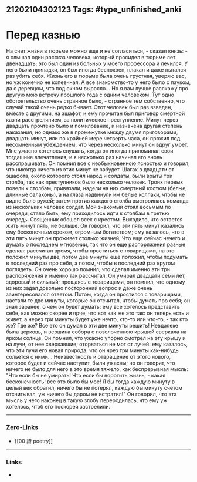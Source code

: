 21202104302123
Tags: #type_unfinished_anki
---
# Перед казнью

На счет жизни в тюрьме можно еще и не согласиться, - сказал князь: - я слышал один рассказ человека, который просидел в тюрьме лет двенадцать; это был один из больных у моего профессора и лечился. У него были припадки, он был иногда беспокоен, плакал и даже пытался раз убить себя. Жизнь его в тюрьме была очень грустная, уверяю вас, но уж конечно не копеечная. А все знакомство-то у него было с пауком, да с деревцом, что под окном выросло… Но я вам лучше расскажу про другую мою встречу прошлого года с одним человеком. Тут одно обстоятельство очень странное было, - странное тем собственно, что случай такой очень редко бывает. Этот человек был раз взведен, вместе с другими, на эшафот, и ему прочитан был приговор смертной казни расстрелянием, за политическое преступление. Минут через двадцать прочтено было и помилование, и назначена другая степень наказания; но однако же в промежутке между двумя приговорами, двадцать минут, или по крайней мере четверть часа, он прожил под несомненным убеждением, что через несколько минут он вдруг умрет. Мне ужасно хотелось слушать, когда он иногда припоминал свои тогдашние впечатления, и я несколько раз начинал его вновь расспрашивать. Он помнил все с необыкновенною ясностью и говорил, что никогда ничего из этих минут не забудет. Шагах в двадцати от эшафота, около которого стоял народ и солдаты, были врыты три столба, так как преступников было несколько человек. Троих первых повели к столбам, привязали, надели на них смертный костюм (белые, длинные балахоны), а на глаза надвинули им белые колпаки, чтобы не видно было ружей; затем против каждого столба выстроилась команда из нескольких человек солдат. Мой знакомый стоял восьмым по очереди, стало быть, ему приходилось идти к столбам в третью очередь. Священник обошел всех с крестом. Выходило, что остается жить минут пять, не больше. Он говорил, что эти пять минут казались ему бесконечным сроком, огромным богатством; ему казалось, что в эти пять минут он проживет столько жизней, Что еще сейчас нечего и думать о последнем мгновении, так что он еще распоряжения разные сделал: рассчитал время, чтобы проститься с товарищами, на это положил минуты две, потом две минуты еще положил, чтобы подумать в последний раз про себя, а потом, чтобы в последний раз кругом поглядеть. Он очень хорошо помнил, что сделал именно эти три распоряжения и именно так рассчитал. Он умирал двадцати семи лет, здоровый и сильный; прощаясь с товарищами, он помнил, что одному из них задал довольно посторонний вопрос и даже очень заинтересовался ответом. Потом, когда он простился с товарищами, настали те две минуты, которые он отсчитал, чтобы думать про себя; он знал заранее, о чем он будет думать: ему все хотелось представить себе, как можно скорее и ярче, что вот как же это так: он теперь есть и живет, а через три минуты будет уже нечто, кто-то или что-то, - так кто же? Где же? Все это он думал в эти две минуты решить! Невдалеке была церковь, и вершина собора с позолоченною крышей сверкала на ярком солнце, Он помнил, что ужасно упорно смотрел на эту крышу и на лучи, от нее сверкавшие; оторваться не мог от лучей: ему казалось, что эти лучи его новая природа, что он чрез три минуты как-нибудь сольется с ними… Неизвестность и отвращение от этого нового, которое будет и сейчас наступит, были ужасны; но он говорит, что ничего не было для него в это время тяжело, как беспрерывная мысль: "Что если бы не умирать! Что если бы воротить жизнь, - какая бесконечность! все это было бы мое! Я бы тогда каждую минуту в целый век обратил, ничего бы не потерял, каждую бы минуту счетом отсчитывал, уж ничего бы даром не истратил!" Он говорил, что эта мысль у него наконец в такую злобу переродилась, что ему уж хотелось, чтоб его поскорей застрелили.

---
### Zero-Links
- [[00 詩 poetry]]
---
### Links
-